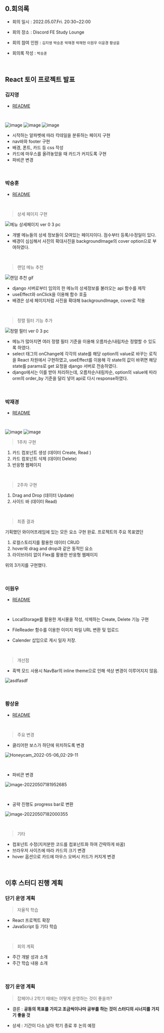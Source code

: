 ## 0.회의록

- 회의 일시 : 2022.05.07.Fri. 20:30~22:00

- 회의 장소 : Discord FE Study Lounge
- 회의 참여 인원 : `김지영` `박승훈` `박재경` `박재현` `이원우` `이윤경` `황상윤`
- 회의록 작성 : `박승훈`

<br>

## React 토이 프로젝트 발표

### 김지영

- [README](https://github.com/Orchemi/FE_Study_ssafy7th_deajeon2/blob/master/%EA%B9%80%EC%A7%80%EC%98%81/ReactJS/project/README_%EC%A0%9C%EC%B6%9C%EC%9A%A9.md)

<br>

![image](https://user-images.githubusercontent.com/86189596/167265148-f7d17af9-87cd-4714-be2d-d23d46f06d4e.png)
![image](https://user-images.githubusercontent.com/86189596/167265159-833b3b71-e10c-45b1-b973-3ba1841e0735.png)
![image](https://user-images.githubusercontent.com/86189596/167265170-b8dec234-bf0a-4cec-802f-7768458b65d1.png)

- 시작하는 알파벳에 따라 칵테일을 분류하는 페이지 구현
- nav바와 footer 구현
- 배경, 폰트, 카드 등 css 작성
- 카드에 마우스를 올려놓았을 때 카드가 커지도록 구현
- 파비콘 변경

<br>

### 박승훈

- [README](https://github.com/Orchemi/My-Home-Menu-Board)

<br>

> 상세 페이지 구현

![메뉴 상세페이지 ver 0 3 pc](https://user-images.githubusercontent.com/86189596/167109169-8bdc3920-97cd-46cd-b2be-9dbb7b5ca0bb.jpg)

- 개별 메뉴들의 상세 정보들이 모여있는 페이지이다. 점수부터 등록/수정일이 있다.
- 배경이 심심해서 사진의 확대사진을 backgroundImage의 cover option으로 부여하였다.

<br>

> 랜덤 메뉴 추천

![랜덤 추천 gif](https://user-images.githubusercontent.com/86189596/167266091-92167778-d218-45c3-9021-17bd9b0062e7.gif)

- django 서버로부터 임의의 한 메뉴의 상세정보를 불러오는 api 함수를 제작
- useEffect와 onClick을 이용해 함수 호출
- 배경은 상세 페이지처럼 사진을 확대해 backgroundImage, cover로 적용

<br>

> 정렬 필터 기능 추가

![정렬 필터 ver 0 3 pc](https://user-images.githubusercontent.com/86189596/167265818-e07aeb3d-a95f-4ce8-a2a8-f36724e7d3ec.gif)

- 메뉴가 많아지면 여러 정렬 필터 기준을 이용해 오름차순/내림차순 정렬할 수 있도록 하였다.
- select 태그의 onChange에 각각의 state를 해당 option의 value로 바꾸는 로직을 React 차원에서 구현하였고, useEffect를 이용해 각 state의 값이 바뀌면 해당 state를 params로 get 요청을 django 서버로 전송하였다.
- django에서는 이를 받아 처리하는데, 오름차순/내림차순, option의 value에 따라 orm의 order_by 기준을 달리 넣어 api로 다시 response하였다.

<br>

### 박재경

- [README](https://github.com/JaeKP/FE_Study_Project/)

<br>

![image](https://user-images.githubusercontent.com/86189596/167265285-149160ef-503a-4756-9ed6-3cf9aaee37a3.png)
![image](https://user-images.githubusercontent.com/86189596/167265293-8bab0473-db84-4d7a-98b6-d0ab327cd2df.png)

> 1주차 구현

1. 카드 컴포넌트 생성 (데이터 Create,  Read )
2. 카드 컴포넌트 삭제 (데이터 Delete)
3. 반응형 웹페이지

<br>

> 2주차 구현

1.  Drag and Drop (데이터 Update)
2. 사이드 바 (데이터 Read) 

<br>

> 최종 결과

기획했던 와이어프레임에 있는 모든 요소 구현 완료. 
프로젝트의 주요 목표였던 

1. 로컬스토리지를 활용한 데이터 CRUD
2. hover와 drag and drop과 같은 동적인 요소
3. 라이브러리 없이 Flex를 활용한 반응형 웹페이지

위의 3가지를 구현했다.

<br>

### 이원우

- [README](https://github.com/Orchemi/FE_Study_ssafy7th_deajeon2/tree/master/%EC%9D%B4%EC%9B%90%EC%9A%B0/React/React_Toy_Project)

<br>

- LocalStorage를 활용한 게시물을 작성, 삭제하는 Create, Delete 기능 구현

- FileReader 함수를 이용한 이미지 파일 URL 변환 및 업로드
- Calender 삽입으로 게시 일자 저장.

<br>

> 개선점

- 흑백 모드 사용시 NavBar의 inline theme으로 인해 색상 변경이 이루어지지 않음.

![asdfasdf](https://user-images.githubusercontent.com/90893428/167247792-3902116c-2f13-41a6-9ffc-6169ea6f3cb1.PNG)

<br>

### 황상윤

- [README](https://github.com/shrewslampe/eldenRing-bossCheck)

<br>

> 주요 변경

- 클리어한 보스가 하단에 위치하도록 변경

![Honeycam_2022-05-06_02-29-11](https://raw.githubusercontent.com/shrewslampe/image_sever/master/img/Honeycam_2022-05-06_02-29-11.gif)

<br>

- 파비콘 변경

![image-20220507181952685](https://raw.githubusercontent.com/shrewslampe/image_sever/master/img/image-20220507181952685.png)

<br>

- 공략 진행도 progress bar로 변환

![image-20220507182000355](https://raw.githubusercontent.com/shrewslampe/image_sever/master/img/image-20220507182000355.png)

<br>

> 기타

- 컴포넌트 수정(지저분한 코드를 컴포넌트화 하여 간략하게 바꿈)
- 브라우저 사이즈에 따라 카드의 크기 변경
- hover 옵션으로 카드에 마우스 오버시 카드가 커지게 변경


<br>

## 이후 스터디 진행 계획

### 단기 운영 계획

> 자율적 학습

- React 프로젝트 확장
- JavaScript 등 기타 학습

<br>

> 회의 계획

- 주간 개발 성과 소개
- 주간 학습 내용 소개

<br>

### 장기 운영 계획

> 잡페어나 2학기 때에는 어떻게 운영하는 것이 좋을까?

- 결론 : **공동의 목표를 가지고 조금씩이나마 공부를 하는 것이 스터디의 시너지를 가지기 좋을 것**

- 상세 : 기간이 다소 남아 학기 종료 후 논의 예정

